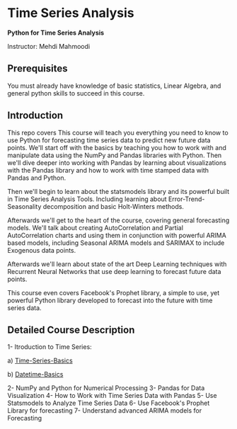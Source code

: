 # Time Series Analysis

**Python for Time Series Analysis**

Instructor: Mehdi Mahmoodi

## Prerequisites

You must already have knowledge of basic statistics, Linear Algebra, and general python skills to succeed in this course.

## Introduction

This repo covers This course will teach you everything you need to know to use Python for forecasting time series data to predict new future data points. We'll start off with the basics by teaching you how to work with and manipulate data using the NumPy and Pandas libraries with Python. Then we'll dive deeper into working with Pandas by learning about visualizations with the Pandas library and how to work with time stamped data with Pandas and Python.

Then we'll begin to learn about the statsmodels library and its powerful built in Time Series Analysis Tools. Including learning about Error-Trend-Seasonality decomposition and basic Holt-Winters methods.

Afterwards we'll get to the heart of the course, covering general forecasting models. We'll talk about creating AutoCorrelation and Partial AutoCorrelation charts and using them in conjunction with powerful ARIMA based models, including Seasonal ARIMA models and SARIMAX to include Exogenous data points.

Afterwards we'll learn about state of the art Deep Learning techniques with Recurrent Neural Networks that use deep learning to forecast future data points.

This course even covers Facebook's Prophet library, a simple to use, yet powerful Python library developed to forecast into the future with time series data.

## Detailed Course Description

1-  Itroduction to Time Series:

  a)  [Time-Series-Basics](https://github.com/MehdiMahmoodi/TimeSeries/blob/master/00-Intro-to-Time-Series/00-Time-Series-Basics.ipynb)
  
  b)  [Datetime-Basics](https://github.com/MehdiMahmoodi/TimeSeries/blob/master/00-Intro-to-Time-Series/01-Datetime-Basics.ipynb)
  
2-  NumPy and Python for Numerical Processing
3-  Pandas for Data Visualization
4-  How to Work with Time Series Data with Pandas
5-  Use Statsmodels to Analyze Time Series Data
6-  Use Facebook's Prophet Library for forecasting
7-  Understand advanced ARIMA models for Forecasting


